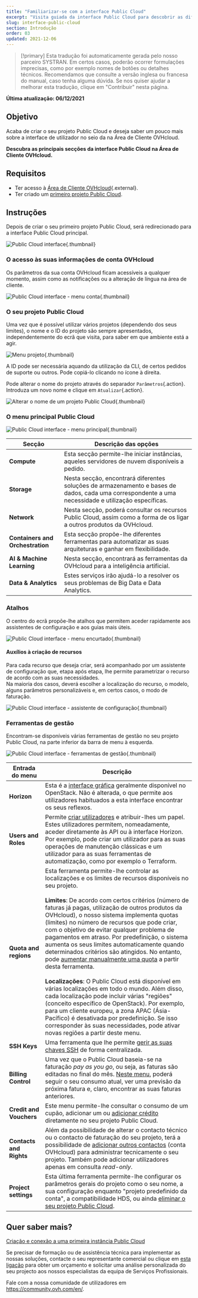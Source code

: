 ```yaml
---
title: "Familiarizar-se com a interface Public Cloud"
excerpt: "Visita guiada da interface Public Cloud para descobrir as diferentes secções"
slug: interface-public-cloud
section: Introdução
order: 03
updated: 2021-12-06
---
```


> [!primary]
> Esta tradução foi automaticamente gerada pelo nosso parceiro SYSTRAN. Em certos casos, poderão ocorrer formulações imprecisas, como por exemplo nomes de botões ou detalhes técnicos. Recomendamos que consulte a versão inglesa ou francesa do manual, caso tenha alguma dúvida. Se nos quiser ajudar a melhorar esta tradução, clique em "Contribuir" nesta página.
>

**Última atualização: 06/12/2021**

## Objetivo

Acaba de criar o seu projeto Public Cloud e deseja saber um pouco mais sobre a interface de utilizador no seio da na Área de Cliente OVHcloud.

**Descubra as principais secções da interface Public Cloud na Área de Cliente OVHcloud.**

## Requisitos

- Ter acesso à [Área de Cliente OVHcloud](https://www.ovh.com/auth/?action=gotomanager&from=https://www.ovh.pt/&ovhSubsidiary=pt){.external}.
- Ter criado um [primeiro projeto Public Cloud](https://docs.ovh.com/pt/public-cloud/create_a_public_cloud_project/).

## Instruções

Depois de criar o seu primeiro projeto Public Cloud, será redirecionado para a interface Public Cloud principal.

![Public Cloud interface](images/main-interface.png){.thumbnail}

### O acesso às suas informações de conta OVHcloud

Os parâmetros da sua conta OVHcloud ficam acessíveis a qualquer momento, assim como as notificações ou a alteração de língua na área de cliente.

![Public Cloud interface - menu conta](images/account.png){.thumbnail}

### O seu projeto Public Cloud

Uma vez que é possível utilizar vários projetos (dependendo dos seus limites), o nome e o ID do projeto são sempre apresentados, independentemente do ecrã que visita, para saber em que ambiente está a agir.

![Menu projeto](images/project-menu.png){.thumbnail}

A ID pode ser necessária aquando da utilização da CLI, de certos pedidos de suporte ou outros. Pode copiá-lo clicando no ícone à direita.

Pode alterar o nome do projeto através do separador `Parâmetros`{.action}. Introduza um novo nome e clique em `Atualizar`{.action}.

![Alterar o nome de um projeto Public Cloud](images/rename-project.png){.thumbnail}

### O menu principal Public Cloud

![Public Cloud interface - menu principal](images/main-menu.png){.thumbnail}

|Secção|Descrição das opções|
|---|---|
|**Compute**|Esta secção permite-lhe iniciar instâncias, aqueles servidores de nuvem disponíveis a pedido.|
|**Storage**|Nesta secção, encontrará diferentes soluções de armazenamento e bases de dados, cada uma correspondente a uma necessidade e utilização específicas.|
|**Network**|Nesta secção, poderá consultar os recursos Public Cloud, assim como a forma de os ligar a outros produtos da OVHcloud.|
|**Containers and Orchestration**|Esta secção propõe-lhe diferentes ferramentas para automatizar as suas arquiteturas e ganhar em flexibilidade.|
|**AI & Machine Learning**|Nesta secção, encontrará as ferramentas da OVHcloud para a inteligência artificial.|
|**Data & Analytics**|Estes serviços irão ajudá-lo a resolver os seus problemas de Big Data e Data Analytics.|

### Atalhos

O centro do ecrã propõe-lhe atalhos que permitem aceder rapidamente aos assistentes de configuração e aos guias mais úteis.

![Public Cloud interface - menu encurtado](images/shortcuts.png){.thumbnail}

#### Auxílios à criação de recursos

Para cada recurso que deseja criar, será acompanhado por um assistente de configuração que, etapa após etapa, lhe permite parametrizar o recurso de acordo com as suas necessidades.
<br>Na maioria dos casos, deverá escolher a localização do recurso, o modelo, alguns parâmetros personalizáveis e, em certos casos, o modo de faturação.

![Public Cloud interface - assistente de configuração](images/wizard.png){.thumbnail}

### Ferramentas de gestão

Encontram-se disponíveis várias ferramentas de gestão no seu projeto Public Cloud, na parte inferior da barra de menu à esquerda.

![Public Cloud interface - ferramentas de gestão](images/management-tools.png){.thumbnail}

|Entrada do menu|Descrição|
|---|---|
|**Horizon**|Esta é a [interface gráfica](https://docs.ovh.com/pt/public-cloud/horizon/) geralmente disponível no OpenStack. Não é alterada, o que permite aos utilizadores habituados a esta interface encontrar os seus reflexos.|
|**Users and Roles**|Permite [criar utilizadores](https://docs.ovh.com/pt/public-cloud/criar-e-eliminar-um-utilizador-openstack/) e atribuir-lhes um papel. Estes utilizadores permitem, nomeadamente, aceder diretamente às API ou à interface Horizon. Por exemplo, pode criar um utilizador para as suas operações de manutenção clássicas e um utilizador para as suas ferramentas de automatização, como por exemplo o Terraform.|
|**Quota and regions**|Esta ferramenta permite-lhe controlar as localizações e os limites de recursos disponíveis no seu projeto.<br><br>**Limites**: De acordo com certos critérios (número de faturas já pagas, utilização de outros produtos da OVHcloud), o nosso sistema implementa quotas (limites) no número de recursos que pode criar, com o objetivo de evitar qualquer problema de pagamentos em atraso. Por predefinição, o sistema aumenta os seus limites automaticamente quando determinados critérios são atingidos. No entanto, pode [aumentar manualmente uma quota](https://docs.ovh.com/pt/public-cloud/increase-public-cloud-quota/#aumentando-manualmente-a-cota-de-recursos) a partir desta ferramenta.<br><br>**Localizações**: O Public Cloud está disponível em várias localizações em todo o mundo. Além disso, cada localização pode incluir várias "regiões" (conceito específico de OpenStack). Por exemplo, para um cliente europeu, a zona APAC (Ásia-Pacífico) é desativada por predefinição. Se isso corresponder às suas necessidades, pode ativar novas regiões a partir deste menu.|
|**SSH Keys**|Uma ferramenta que lhe permite [gerir as suas chaves SSH](https://docs.ovh.com/pt/public-cloud/public-cloud-primeiros-passos/#1o-passo-criacao-de-chaves-ssh) de forma centralizada.|
|**Billing Control**|Uma vez que o Public Cloud baseia-se na faturação *pay as you go*, ou seja, as faturas são editadas no final do mês. [Neste menu](https://docs.ovh.com/pt/public-cloud/informacoes-sobre-o-metodo-de-faturacao-cloud/), poderá seguir o seu consumo atual, ver uma previsão da próxima fatura e, claro, encontrar as suas faturas anteriores.|
|**Credit and Vouchers**|Este menu permite-lhe consultar o consumo de um cupão, adicionar um ou [adicionar crédito](https://docs.ovh.com/pt/public-cloud/adicionar-um-credito-cloud/) diretamente no seu projeto Public Cloud.|
|**Contacts and Rights**|Além da possibilidade de alterar o contacto técnico ou o contacto de faturação do seu projeto, terá a possibilidade de [adicionar outros contactos](https://docs.ovh.com/pt/public-cloud/alterar_os_contactos_de_um_projeto/) (conta OVHcloud) para administrar tecnicamente o seu projeto. Também pode adicionar utilizadores apenas em consulta *read-only*.|
|**Project settings**|Esta última ferramenta permite-lhe configurar os parâmetros gerais do projeto como o seu nome, a sua configuração enquanto "projeto predefinido da conta", a compatibilidade HDS, ou ainda [eliminar o seu projeto Public Cloud](https://docs.ovh.com/pt/public-cloud/delete_a_project/).|

## Quer saber mais?

[Criação e conexão a uma primeira instância Public Cloud](https://docs.ovh.com/pt/public-cloud/public-cloud-primeiros-passos/)

Se precisar de formação ou de assistência técnica para implementar as nossas soluções, contacte o seu representante comercial ou clique em [esta ligação](https://www.ovhcloud.com/pt/professional-services/) para obter um orçamento e solicitar uma análise personalizada do seu projecto aos nossos especialistas da equipa de Serviços Profissionais.

Fale com a nossa comunidade de utilizadores em <https://community.ovh.com/en/>.
